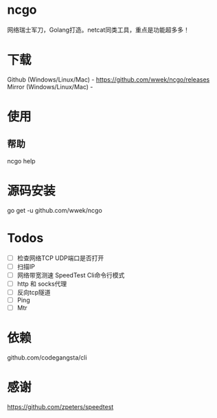 # ncgo
网络瑞士军刀，Golang打造。netcat同类工具，重点是功能超多多！

# 下载
Github (Windows/Linux/Mac) - https://github.com/wwek/ncgo/releases
Mirror (Windows/Linux/Mac) - 


# 使用

## 帮助
ncgo help

# 源码安装
go get -u github.com/wwek/ncgo

# Todos
- [ ] 检查网络TCP UDP端口是否打开
- [ ] 扫描IP
- [ ] 网络带宽测速 SpeedTest Cli命令行模式
- [ ] http 和 socks代理
- [ ] 反向tcp隧道
- [ ] Ping
- [ ] Mtr

# 依赖
github.com/codegangsta/cli

# 感谢
https://github.com/zpeters/speedtest
